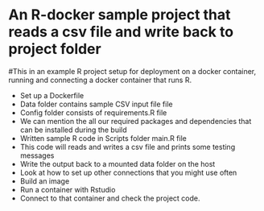 
# An R-docker sample project that reads a csv file and write back to project folder

#This in an example R project setup for deployment on a docker container, running and connecting a docker container that runs R. 

* Set up a Dockerfile
* Data folder contains sample CSV input file file
* Config folder consists of requirements.R file 
* We can mention the all our required packages and dependencies that can be installed during the build
* Written sample R code in Scripts folder main.R file
* This code will reads and writes a csv file and prints some testing messages
* Write the output back to a mounted data folder on the host
* Look at how to set up other connections that you might use often
* Build an image
* Run a container with Rstudio
* Connect to that container and check the project code.
